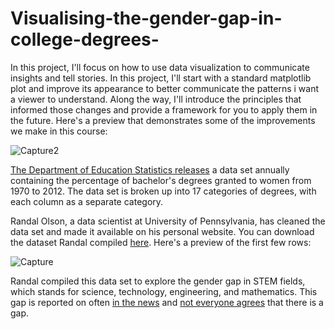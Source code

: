 # Visualising-the-gender-gap-in-college-degrees-

In this project, I'll focus on how to use data visualization to communicate insights and tell stories. In this project, I'll start with a standard matplotlib plot and improve its appearance to better communicate the patterns i want a viewer to understand. Along the way, I'll introduce the principles that informed those changes and provide a framework for you to apply them in the future. Here's a preview that demonstrates some of the improvements we make in this course:

![Capture2](https://user-images.githubusercontent.com/44217560/59480569-ba0dc980-8e7e-11e9-9f28-a95b33248e46.PNG)




[The Department of Education Statistics releases](https://nces.ed.gov/programs/digest/2013menu_tables.asp) a data set annually containing the percentage of bachelor's degrees granted to women from 1970 to 2012. The data set is broken up into 17 categories of degrees, with each column as a separate category.

Randal Olson, a data scientist at University of Pennsylvania, has cleaned the data set and made it available on his personal website. You can download the dataset Randal compiled [here](http://www.randalolson.com/wp-content/uploads/percent-bachelors-degrees-women-usa.csv). Here's a preview of the first few rows:

![Capture](https://user-images.githubusercontent.com/44217560/59480393-12909700-8e7e-11e9-9002-f52aded1d66d.PNG)

Randal compiled this data set to explore the gender gap in STEM fields, which stands for science, technology, engineering, and mathematics. This gap is reported on often [in the news](https://www.google.com/search?hl=en&gl=us&tbm=nws&authuser=0&q=gender+gap+stem&oq=gender+gap+stem&gs_l=news) and [not everyone agrees](http://www.pbs.org/newshour/making-sense/truth-women-stem-careers/) that there is a gap.




